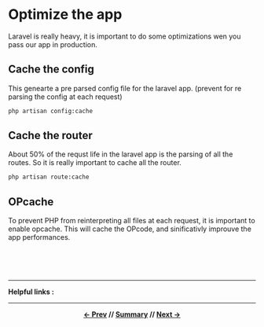 # Optimize the app

Laravel is really heavy, it is important to do some optimizations wen you pass our app in production.

## Cache the config

This genearte a pre parsed config file for the laravel app. (prevent for re parsing the config at each request)

```sh
php artisan config:cache
```

## Cache the router

About 50% of the requst life in the laravel app is the parsing of all the routes. So it is really important to cache all the router.

```sh
php artisan route:cache
```

## OPcache

To prevent PHP from reinterpreting all files at each request, it is important to enable opcache. This will cache the OPcode, and sinificativly improuve the app performances.

<br>
<br>
<br>
<hr>

**Helpful links :**

<hr>
<div align="center">

**[<- Prev](#) // [Summary](../README.md) // [Next ->](#)**

</div>